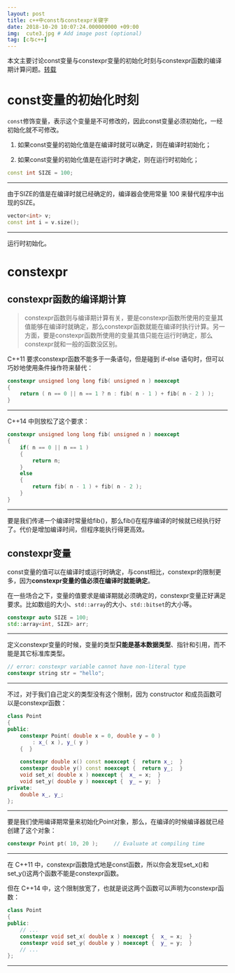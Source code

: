 ```yaml
---
layout: post
title: c++中const与constexpr关键字
date: 2018-10-20 10:07:24.000000000 +09:00
img:  cute3.jpg # Add image post (optional)
tag: [c与c++]
---
```


本文主要讨论const变量与constexpr变量的初始化时刻与constexpr函数的编译期计算问题。[转载](http://senlinzhan.github.io/2015/05/01/%E8%B0%88%E8%B0%88C-%E7%9A%84%E7%BC%96%E8%AF%91%E5%99%A8%E8%AE%A1%E7%AE%97/)

# const变量的初始化时刻
`const`修饰变量，表示这个变量是不可修改的，因此const变量必须初始化，一经初始化就不可修改。
1. 如果const变量的初始化值是在编译时就可以确定，则在编译时初始化；

2. 如果const变量的初始化值是在运行时才确定，则在运行时初始化；

```cpp
const int SIZE = 100;
```
***
由于SIZE的值是在编译时就已经确定的，编译器会使用常量 100 来替代程序中出现的SIZE。

```cpp
vector<int> v;
const int i = v.size();
```
***
运行时初始化。

# constexpr
## constexpr函数的编译期计算
> constexpr函数则与编译期计算有关，要是constexpr函数所使用的变量其值能够在编译时就确定，那么constexpr函数就能在编译时执行计算。另一方面，要是constexpr函数所使用的变量其值只能在运行时确定，那么constexpr就和一般的函数没区别。

C++11 要求constexpr函数不能多于一条语句，但是碰到 if-else 语句时，但可以巧妙地使用条件操作符来替代：
```cpp
constexpr unsigned long long fib( unsigned n ) noexcept
{
    return ( n == 0 || n == 1 ? n : fib( n - 1 ) + fib( n - 2 ) );
}
```
***
C++14 中则放松了这个要求：
```cpp
constexpr unsigned long long fib( unsigned n ) noexcept
{
    if( n == 0 || n == 1 )
    {
        return n;
    }
    else
    {
        return fib( n - 1 ) + fib( n - 2 );   
    }
}
```
***
要是我们传递一个编译时常量给fib()，那么fib()在程序编译的时候就已经执行好了。代价是增加编译时间，但程序能执行得更高效。



## constexpr变量
const变量的值可以在编译时或运行时确定，与const相比，constexpr的限制更多，因为**constexpr变量的值必须在编译时就能确定**。

在一些场合之下，变量的值要求是编译期就必须确定的，constexpr变量正好满足要求。比如数组的大小、`std::array`的大小、`std::bitset`的大小等。
```cpp
constexpr auto SIZE = 100;
std::array<int, SIZE> arr;
```
***
定义constexpr变量的时候，变量的类型**只能是基本数据类型**、指针和引用，而不能是其它标准库类型。
```cpp
// error: constexpr variable cannot have non-literal type
constexpr string str = "hello";
```
***
不过，对于我们自己定义的类型没有这个限制，因为 constructor 和成员函数可以是constexpr函数：
```cpp
class Point
{
public:
    constexpr Point( double x = 0, double y = 0 )
        : x_( x ), y_( y )
    {  }
    
    constexpr double x() const noexcept {  return x_;  }
    constexpr double y() const noexcept {  return y_;  }
    void set_x( double x ) noexcept {  x_ = x;  }
    void set_y( double y ) noexcept {  y_ = y;  }
private:
    double x_, y_;
};
```
***
要是我们使用编译期常量来初始化Point对象，那么，在编译的时候编译器就已经创建了这个对象：
```cpp
constexpr Point pt( 10, 20 );     // Evaluate at compiling time
```
***
在 C++11 中，constexpr函数隐式地是const函数，所以你会发现set_x()和set_y()这两个函数不能是constexpr函数。

但在 C++14 中，这个限制放宽了，也就是说这两个函数可以声明为constexpr函数：
```cpp
class Point
{
public:
    // ...
    constexpr void set_x( double x ) noexcept {  x_ = x;  }
    constexpr void set_y( double y ) noexcept {  y_ = y;  }
    // ...
};
```
***





